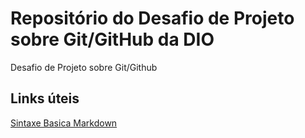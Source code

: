 # Repositório do Desafio de Projeto sobre Git/GitHub da DIO
Desafio de Projeto sobre Git/Github

## Links úteis
[Sintaxe Basica Markdown](https://www.markdownguide.org/basic-syntax/)
